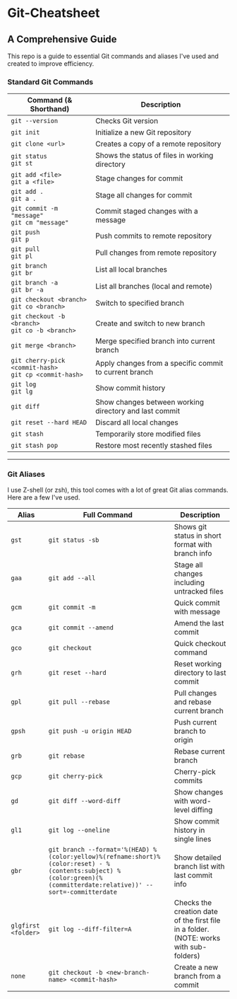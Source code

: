 # Git-Cheatsheet

## A Comprehensive Guide

This repo is a guide to essential Git commands and aliases I've used and created to improve efficiency.

### Standard Git Commands

| Command (& Shorthand)                                       | Description                                            |
| ----------------------------------------------------------- | ------------------------------------------------------ |
| `git --version`                                             | Checks Git version                                     |
| `git init`                                                  | Initialize a new Git repository                        |
| `git clone <url>`                                           | Creates a copy of a remote repository                  |
| `git status` <br> `git st`                                  | Shows the status of files in working directory         |
| `git add <file>` <br> `git a <file>`                        | Stage changes for commit                               |
| `git add .` <br> `git a .`                                  | Stage all changes for commit                           |
| `git commit -m "message"` <br> `git cm "message"`           | Commit staged changes with a message                   |
| `git push` <br> `git p`                                     | Push commits to remote repository                      |
| `git pull` <br> `git pl`                                    | Pull changes from remote repository                    |
| `git branch` <br> `git br`                                  | List all local branches                                |
| `git branch -a` <br> `git br -a`                            | List all branches (local and remote)                   |
| `git checkout <branch>` <br> `git co <branch>`              | Switch to specified branch                             |
| `git checkout -b <branch>` <br> `git co -b <branch>`        | Create and switch to new branch                        |
| `git merge <branch>`                                        | Merge specified branch into current branch             |
| `git cherry-pick <commit-hash>` <br> `git cp <commit-hash>` | Apply changes from a specific commit to current branch |
| `git log` <br> `git lg`                                     | Show commit history                                    |
| `git diff`                                                  | Show changes between working directory and last commit |
| `git reset --hard HEAD`                                     | Discard all local changes                              |
| `git stash`                                                 | Temporarily store modified files                       |
| `git stash pop`                                             | Restore most recently stashed files                    |

---

### Git Aliases

I use Z-shell (or zsh), this tool comes with a lot of great Git alias commands. Here are a few I've used.

| Alias               | Full Command                                                                                                                                                        | Description                                                                            |
| ------------------- | ------------------------------------------------------------------------------------------------------------------------------------------------------------------- | -------------------------------------------------------------------------------------- |
| `gst`               | `git status -sb`                                                                                                                                                    | Shows git status in short format with branch info                                      |
| `gaa`               | `git add --all`                                                                                                                                                     | Stage all changes including untracked files                                            |
| `gcm`               | `git commit -m`                                                                                                                                                     | Quick commit with message                                                              |
| `gca`               | `git commit --amend`                                                                                                                                                | Amend the last commit                                                                  |
| `gco`               | `git checkout`                                                                                                                                                      | Quick checkout command                                                                 |
| `grh`               | `git reset --hard`                                                                                                                                                  | Reset working directory to last commit                                                 |
| `gpl`               | `git pull --rebase`                                                                                                                                                 | Pull changes and rebase current branch                                                 |
| `gpsh`              | `git push -u origin HEAD`                                                                                                                                           | Push current branch to origin                                                          |
| `grb`               | `git rebase`                                                                                                                                                        | Rebase current branch                                                                  |
| `gcp`               | `git cherry-pick`                                                                                                                                                   | Cherry-pick commits                                                                    |
| `gd`                | `git diff --word-diff`                                                                                                                                              | Show changes with word-level diffing                                                   |
| `gl1`               | `git log --oneline`                                                                                                                                                 | Show commit history in single lines                                                    |
| `gbr`               | `git branch --format='%(HEAD) %(color:yellow)%(refname:short)%(color:reset) - %(contents:subject) %(color:green)(%(committerdate:relative))' --sort=-committerdate` | Show detailed branch list with last commit info                                        |
| `glgfirst <folder>` | `git log --diff-filter=A`                                                                                                                                           | Checks the creation date of the first file in a folder. (NOTE: works with sub-folders) |
| `none`              | `git checkout -b <new-branch-name> <commit-hash>`                                                                                                                   | Create a new branch from a commit                                                      |
